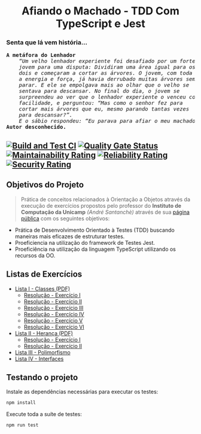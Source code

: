 <p align="center">
    <h1 align="center">Afiando o Machado - TDD Com TypeScript e Jest</h1>
    <h3>Senta que lá vem história...</h3>
    <pre><strong>A metáfora do Lenhador</strong><em>
    “Um velho lenhador experiente foi desafiado por um forte 
    jovem para uma disputa: Dividiram uma área igual para os 
    dois e começaram a cortar as árvores. O jovem, com toda 
    a energia e força, já havia derrubado muitas árvores sem 
    parar. E ele se empolgava mais ao olhar que o velho se 
    sentava para descansar. No final do dia, o jovem se 
    surpreendeu ao ver que o lenhador experiente o venceu com
    facilidade, e perguntou: “Mas como o senhor fez para 
    cortar mais árvores que eu, mesmo parando tantas vezes 
    para descansar?”. 
    E o sábio respondeu: “Eu parava para afiar o meu machado, jovem”.</em>    
<strong>Autor desconhecido.</strong></pre></p>

[![Build and Test CI](https://github.com/rochajario/unicamp-oo-typescript/actions/workflows/test.yml/badge.svg)](https://github.com/rochajario/unicamp-oo-typescript/actions/workflows/test.yml)   [![Quality Gate Status](https://sonarcloud.io/api/project_badges/measure?project=rochajario_unicamp-oo-typescript&metric=alert_status)](https://sonarcloud.io/summary/new_code?id=rochajario_unicamp-oo-typescript)   [![Maintainability Rating](https://sonarcloud.io/api/project_badges/measure?project=rochajario_unicamp-oo-typescript&metric=sqale_rating)](https://sonarcloud.io/summary/new_code?id=rochajario_unicamp-oo-typescript)   [![Reliability Rating](https://sonarcloud.io/api/project_badges/measure?project=rochajario_unicamp-oo-typescript&metric=reliability_rating)](https://sonarcloud.io/summary/new_code?id=rochajario_unicamp-oo-typescript)   [![Security Rating](https://sonarcloud.io/api/project_badges/measure?project=rochajario_unicamp-oo-typescript&metric=security_rating)](https://sonarcloud.io/summary/new_code?id=rochajario_unicamp-oo-typescript)
---

<h2>Objetivos do Projeto</h2>

> Prática de conceitos relacionados à Orientação a Objetos através da execução de exercícios propostos pelo professor do <strong>Instituto de Computação da Unicamp</strong> <em>(André Santanchè)</em> através de sua <a href="https://www.ic.unicamp.br/~santanch/teaching/oop/2015-1/index.html">página pública</a> com os seguintes objetivos:

<ul>
    <li>Prática de Desenvolvimento Orientado à Testes (TDD) buscando maneiras mais eficazes de estruturar testes.</li>
    <li>Proeficiencia na utilização do framework de Testes Jest.</li>
    <li>Proeficiência na utilização da linguagem TypeScript utilizando os recursos da OO.</li>
</ul>

<h2>Listas de Exercícios</h2>
<ul>
    <li>
        <a href="./listas/lista-01.pdf">Lista I - Classes (PDF)</a>
        <ul>
            <li><a href="./src/lista-1/exercicio-1">Resolução - Exercício I</a></li>
            <li><a href="./src/lista-1/exercicio-2">Resolução - Exercício II</a></li>
            <li><a href="./src/lista-1/exercicio-3">Resolução - Exercício III</a></li>
            <li><a href="./src/lista-1/exercicio-4">Resolução - Exercício IV</a></li>
            <li><a href="./src/lista-1/exercicio-5">Resolução - Exercício V</a></li>
            <li><a href="./src/lista-1/exercicio-6">Resolução - Exercício VI</a></li>
        </ul>
    </li>
    <li>
        <a href="./listas/lista-02.pdf">Lista II - Herança (PDF)</a>
        <ul>
            <li><a href="./src/lista-2/exercicio-1">Resolução - Exercício I</a></li>
            <li><a href="./src/lista-2/exercicio-2">Resolução - Exercício II</a></li>
        </ul>
    </li>
    <li><a href="./listas/lista-03.pdf">Lista III - Polimorfismo</a></li>
    <li><a href="./listas/lista-03.pdf">Lista IV - Interfaces</a></li>
</ul>

<h2>Testando o projeto</h2>
Instale as dependências necessárias para executar os testes:

```bash
npm install
```

Execute toda a suíte de testes:

```bash
npm run test 
```


